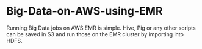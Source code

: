 # Big-Data-on-AWS-using-EMR
Running Big Data jobs on AWS EMR is simple. Hive, Pig or any other scripts can be saved in S3 and run those on the EMR cluster by importing into HDFS.
